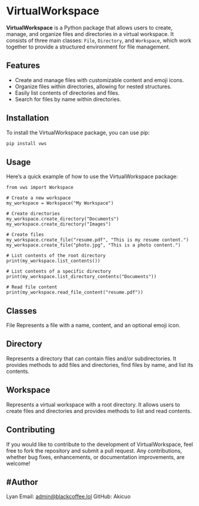 # VirtualWorkspace

**VirtualWorkspace** is a Python package that allows users to create, manage, and organize files and directories in a virtual workspace. It consists of three main classes: `File`, `Directory`, and `Workspace`, which work together to provide a structured environment for file management.

## Features

- Create and manage files with customizable content and emoji icons.
- Organize files within directories, allowing for nested structures.
- Easily list contents of directories and files.
- Search for files by name within directories.

## Installation

To install the VirtualWorkspace package, you can use pip:

```bash
pip install vws
```

## Usage
Here’s a quick example of how to use the VirtualWorkspace package:

```
from vws import Workspace

# Create a new workspace
my_workspace = Workspace("My Workspace")

# Create directories
my_workspace.create_directory("Documents")
my_workspace.create_directory("Images")

# Create files
my_workspace.create_file("resume.pdf", "This is my resume content.")
my_workspace.create_file("photo.jpg", "This is a photo content.")

# List contents of the root directory
print(my_workspace.list_contents())

# List contents of a specific directory
print(my_workspace.list_directory_contents("Documents"))

# Read file content
print(my_workspace.read_file_content("resume.pdf"))
```
## Classes
File
Represents a file with a name, content, and an optional emoji icon.

## Directory
Represents a directory that can contain files and/or subdirectories. It provides methods to add files and directories, find files by name, and list its contents.

## Workspace
Represents a virtual workspace with a root directory. It allows users to create files and directories and provides methods to list and read contents.

## Contributing
If you would like to contribute to the development of VirtualWorkspace, feel free to fork the repository and submit a pull request. Any contributions, whether bug fixes, enhancements, or documentation improvements, are welcome!


## #Author
Lyan
Email: admin@blackcoffee.lol
GitHub: Akicuo
